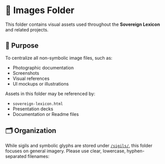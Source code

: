 # 📁 Images Folder

This folder contains visual assets used throughout the **Sovereign Lexicon** and related projects.

## 📌 Purpose
To centralize all non-symbolic image files, such as:
- Photographic documentation
- Screenshots
- Visual references
- UI mockups or illustrations

Assets in this folder may be referenced by:
- `sovereign-lexicon.html`
- Presentation decks
- Documentation or Readme files

## 🗂️ Organization
While sigils and symbolic glyphs are stored under [`/sigils/`](../sigils), this folder focuses on general imagery. Please use clear, lowercase, hyphen-separated filenames:
